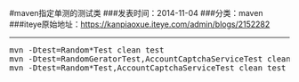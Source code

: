 #maven指定单测的测试类
###发表时间：2014-11-04
###分类：maven
###iteye原始地址：<a href="https://kanpiaoxue.iteye.com/admin/blogs/2152282" target="_blank">https://kanpiaoxue.iteye.com/admin/blogs/2152282</a>

---

<div class="iteye-blog-content-contain" style="font-size: 14px;"> 
 <pre name="code" class="java">mvn -Dtest=Random*Test clean test
mvn -Dtest=RandomGeratorTest,AccountCaptchaServiceTest clean test
mvn -Dtest=Random*Test,AccountCaptchaServiceTest clean test</pre> 
 <p>&nbsp;</p> 
</div>